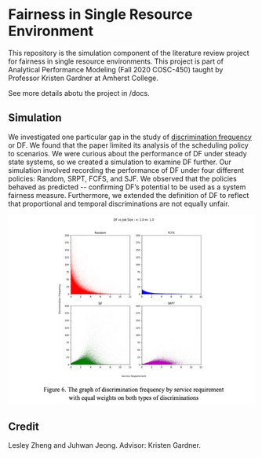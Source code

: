# Fairness in Single Resource Environment

This repository is the simulation component of the literature review project for fairness in single resource environments. This project is part of Analytical Performance Modeling (Fall 2020 COSC-450) taught by Professor Kristen Gardner at Amherst College. 

See more details abotu the project in /docs.

## Simulation

We investigated one particular gap in the study of [discrimination frequency](http://citeseerx.ist.psu.edu/viewdoc/download?doi=10.1.1.174.5295&rep=rep1&type=pdf) or DF. We found that the paper limited its analysis of the scheduling policy to scenarios. We were curious about the performance of DF under steady state systems, so we created a simulation to examine DF further. Our simulation involved recording the performance of DF under four different policies: Random, SRPT, FCFS, and SJF. We observed that the policies behaved as predicted -- confirming DF’s potential to be used as a system fairness measure. Furthermore, we extended the definition of DF to reflect that proportional and temporal discriminations are not equally unfair. 

![result](result.png)

## Credit

Lesley Zheng and Juhwan Jeong. Advisor: Kristen Gardner.
